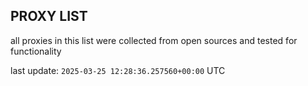 ## PROXY LIST

all proxies in this list were collected from open sources and tested for functionality

last update: `2025-03-25 12:28:36.257560+00:00` UTC